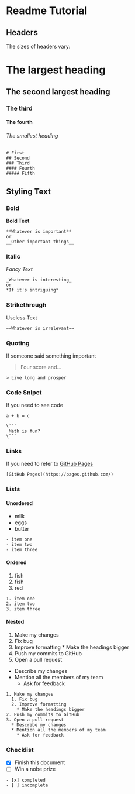 # Readme Tutorial

## Headers
The sizes of headers vary:
# The largest heading
## The second largest heading
### The third
#### The fourth
###### The smallest heading

```
# First
## Second
### Third
#### Fourth
##### Fifth
```

## Styling Text

### Bold

**Bold Text**
```
**Whatever is important**
or
__Other important things__
```

### Italic

_Fancy Text_
```
_Whatever is interesting_
or
*If it's intriguing*
```

### Strikethrough

~~Useless Text~~
```
~~Whatever is irrelevant~~
```

### Quoting

If someone said something important
> Four score and...

```
> Live long and prosper
```

### Code Snipet

If you need to see code
```
a + b = c
```
```
\```
 Math is fun?
\```
```

### Links

If you need to refer to [GitHub Pages](https://pages.github.com/)
```
[GitHub Pages](https://pages.github.com/)
```

### Lists

#### Unordered
- milk
- eggs
- butter
```
- item one
- item two
- item three
```

#### Ordered
1. fish
2. fish
3. red
```
1. item one
2. item two
3. item three
```

#### Nested
1. Make my changes
  1. Fix bug
  2. Improve formatting
    * Make the headings bigger
2. Push my commits to GitHub
3. Open a pull request
  * Describe my changes
  * Mention all the members of my team
    * Ask for feedback
```
1. Make my changes
  1. Fix bug
  2. Improve formatting
    * Make the headings bigger
2. Push my commits to GitHub
3. Open a pull request
  * Describe my changes
  * Mention all the members of my team
    * Ask for feedback
```

### Checklist

- [x] Finish this document
- [ ] Win a nobe prize

```
- [x] completed
- [ ] incomplete
```
